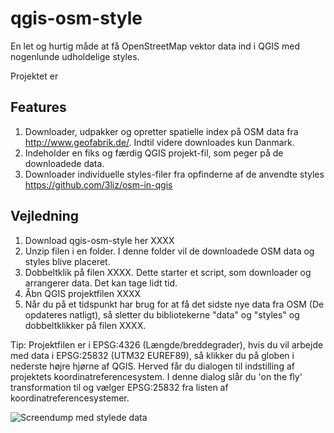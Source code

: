 qgis-osm-style
==============

En let og hurtig måde at få OpenStreetMap vektor data ind i QGIS med nogenlunde udholdelige styles.

Projektet er 

Features
--------------
1.  Downloader, udpakker og opretter spatielle index på OSM data fra http://www.geofabrik.de/. Indtil videre downloades kun Danmark.
2.  Indeholder en fiks og færdig QGIS projekt-fil, som peger på de downloadede data.
3.  Downloader individuelle styles-filer fra opfinderne af de anvendte styles https://github.com/3liz/osm-in-qgis

Vejledning
--------------
1.  Download qgis-osm-style her XXXX
2.  Unzip filen i en folder. I denne folder vil de downloadede OSM data og styles blive placeret.
3.  Dobbeltklik på filen XXXX. Dette starter et script, som downloader og arrangerer data. Det kan tage lidt tid.
4.  Åbn QGIS projektfilen XXXX
5.  Når du på et tidspunkt har brug for at få det sidste nye data fra OSM (De opdateres natligt), så sletter du bibliotekerne "data" og "styles" og dobbeltklikker på filen XXXX.

Tip: Projektfilen er i EPSG:4326 (Længde/breddegrader), hvis du vil arbejde med data i EPSG:25832 (UTM32 EUREF89), så klikker du på globen i nederste højre hjørne af QGIS. Herved får du dialogen til indstilling af projektets koordinatreferencesystem. I denne dialog slår du 'on the fly' transformation til og vælger EPSG:25832 fra listen af koordinatreferencesystemer.

![Screendump med stylede data](https://github.com/AsgerPetersen/qgis-osm-style/raw/readme-content/img/screendump.png)
